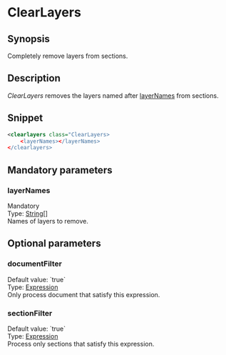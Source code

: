 <h1 class="module">ClearLayers</h1>

## Synopsis

Completely remove layers from sections.

## Description

 *ClearLayers* removes the layers named after <a href="#layerNames" class="param">layerNames</a> from sections.

## Snippet



```xml
<clearlayers class="ClearLayers>
    <layerNames></layerNames>
</clearlayers>
```

## Mandatory parameters

<h3 id="layerNames" class="param">layerNames</h3>

<div class="param-level param-level-mandatory">Mandatory
</div>
<div class="param-type">Type: <a href="../converter/java.lang.String%5B%5D" class="converter">String[]</a>
</div>
Names of layers to remove.

## Optional parameters

<h3 id="documentFilter" class="param">documentFilter</h3>

<div class="param-level param-level-default-value">Default value: `true`
</div>
<div class="param-type">Type: <a href="../converter/fr.inra.maiage.bibliome.alvisnlp.core.corpus.expressions.Expression" class="converter">Expression</a>
</div>
Only process document that satisfy this expression.

<h3 id="sectionFilter" class="param">sectionFilter</h3>

<div class="param-level param-level-default-value">Default value: `true`
</div>
<div class="param-type">Type: <a href="../converter/fr.inra.maiage.bibliome.alvisnlp.core.corpus.expressions.Expression" class="converter">Expression</a>
</div>
Process only sections that satisfy this expression.

